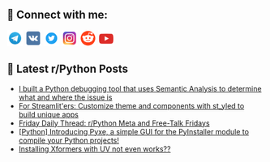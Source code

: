 ## 🔎 Connect with me:
[<img src="https://github.com/bullbesh/bullbesh/blob/main/images/Telegram.png" width="32" height="32" />](https://t.me/bullbesh)
[<img src="https://github.com/bullbesh/bullbesh/blob/main/images/VK.png" width="32" height="32" />](https://vk.com/bullbesh)
[<img src="https://github.com/bullbesh/bullbesh/blob/main/images/Twitter.png" width="32" height="32" />](https://twitter.com/bullbesh1)
[<img src="https://github.com/bullbesh/bullbesh/blob/main/images/Instagram.png" width="32" height="32" />](https://www.instagram.com/bullbesh)
[<img src="https://github.com/bullbesh/bullbesh/blob/main/images/Reddit.png" width="32" height="32" />](https://www.reddit.com/user/bullbesh)
[<img src="https://github.com/bullbesh/bullbesh/blob/main/images/YouTube.png" width="32" height="32" />](https://www.youtube.com/channel/UCtfjRs6uzgq5mfm8S06WTcg)

## 📕 Latest r/Python Posts
<!-- BLOG-POST-LIST:START -->
- [I built a Python debugging tool that uses Semantic Analysis to determine what and where the issue is](https://www.reddit.com/r/Python/comments/1oktdez/i_built_a_python_debugging_tool_that_uses/)
- [For Streamlit&#39;ers: Customize theme and components with st_yled to build unique apps](https://www.reddit.com/r/Python/comments/1okojvr/for_streamliters_customize_theme_and_components/)
- [Friday Daily Thread: r/Python Meta and Free-Talk Fridays](https://www.reddit.com/r/Python/comments/1okfus7/friday_daily_thread_rpython_meta_and_freetalk/)
- [[Python] Introducing Pyxe, a simple GUI for the PyInstaller module to compile your Python projects!](https://www.reddit.com/r/Python/comments/1okcm3a/python_introducing_pyxe_a_simple_gui_for_the/)
- [Installing Xformers with UV not even works??](https://www.reddit.com/r/Python/comments/1ok754r/installing_xformers_with_uv_not_even_works/)
<!-- BLOG-POST-LIST:END -->
